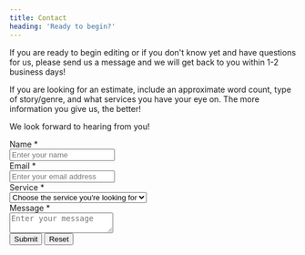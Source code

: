 ```yaml
---
title: Contact
heading: 'Ready to begin?'
---
```


If you are ready to begin editing or if you don't know yet and have questions for us, please send us a message and we will get back to you within 1-2 business days!

If you are looking for an estimate, include an approximate word count, type of story/genre, and what services you have your eye on. The more information you give us, the better!

We look forward to hearing from you!

<script type="text/javascript">var submitted=false;</script>
<iframe name="hidden_iframe" id="hidden_iframe" style="display:none;" onload="if(submitted) {window.location='http://booklighteditorial.com/contact/thankyou';}"></iframe>
<form action="https://docs.google.com/forms/d/e/1FAIpQLSf4cBdr-avobkUsmoZLj_scy_YlL3V6DNnhL3JDPXJNEjLU7A/formResponse" method="post" target="hidden_iframe" onsubmit="submitted=true;">
	<div class="form-field">
		<div class="form-label">
			<label class="inline">Name <span class="required">*</span></label>
		</div>
		<div class="form-data">
			<div class="form-input-wrapper">
				<input autocomplete="on" name="entry.1507132880" placeholder="Enter your name" required="required" type="text" value="">
			</div>
		</div>
	</div>
	<div class="form-field">
		<div class="form-label">
			<label class="inline">Email <span class="required">*</span></label>
		</div>
		<div class="form-data">
			<div class="form-input-wrapper">
				<input autocomplete="on" name="entry.430227335" placeholder="Enter your email address" required="required" type="email" value="">
			</div>
		</div>
	</div>
	<div class="form-field">
		<div class="form-label">
			<label class="inline">Service <span class="required">*</span></label>
		</div>
		<div class="form-data">
			<div class="form-select-wrapper">
				<select name="entry.1325649395" required="required">
					<option disabled selected value="">
						Choose the service you're looking for
					</option>
					<option value="developmental">
						Developmental Editing
					</option>
					<option value="assessment">
						Manuscript Assessment
					</option>
					<option value="partial">
						Partial Developmental Edit Package
					</option>
					<option value="coaching">
						Writing Coach
					</option>
					<option value="second">
						Second-Read Review
					</option>
					<option value="copy">
						Manuscript Copyedit
					</option>
					<option value="unsure">
						Not sure yet...
					</option>
				</select>
			</div>
		</div>
	</div>
	<div class="form-field">
		<div class="form-label">
			<label class="inline">Message <span class="required">*</span></label>
		</div>
		<div class="form-data">
			<div class="form-textarea-wrapper">
				<textarea class="input" name="entry.1663698665" placeholder="Enter your message" required="required"></textarea>
			</div>
		</div>
	</div>
	<input name="data[honeypot]" style="display:none;" type="text" value=""> <input name="__form-name__" type="hidden" value="Contact Form">
	<div class="buttons">
		<button class="button" type="submit">Submit</button> <button class="button" type="reset">Reset</button>
	</div>
</form>